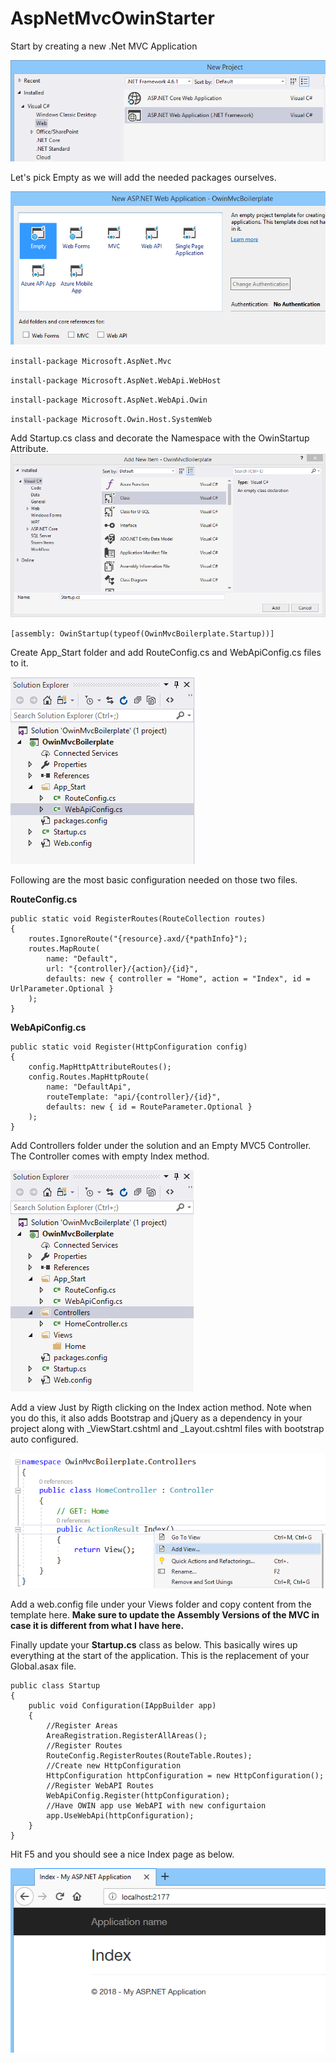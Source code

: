 # AspNetMvcOwinStarter

Start by creating a new .Net MVC Application

![New Project](Images/create_project.png?raw=true "Create Empty Project")

Let's pick Empty as we will add the needed packages ourselves.

![Select Empty](Images/empty_template.png?raw=true "Pick Empty")

`
install-package Microsoft.AspNet.Mvc
`

`
 install-package Microsoft.AspNet.WebApi.WebHost
 `

 `
 install-package Microsoft.AspNet.WebApi.Owin
 `

 `
 install-package Microsoft.Owin.Host.SystemWeb
 `

 Add Startup.cs class and decorate the Namespace with the OwinStartup Attribute.
![Owin Startup](Images/startup_cs.png?raw=true "Startup")

 `
 [assembly: OwinStartup(typeof(OwinMvcBoilerplate.Startup))]
 `

 Create App_Start folder and add RouteConfig.cs and WebApiConfig.cs files to it.

![App_Start](Images/app_start.png?raw=true "Startup")

 Following are the most basic configuration needed on those two files. 

 **RouteConfig.cs**
```
public static void RegisterRoutes(RouteCollection routes)
{
    routes.IgnoreRoute("{resource}.axd/{*pathInfo}");
    routes.MapRoute(
        name: "Default",
        url: "{controller}/{action}/{id}",
        defaults: new { controller = "Home", action = "Index", id = UrlParameter.Optional }
    );
}
```

**WebApiConfig.cs**
```
public static void Register(HttpConfiguration config)
{
    config.MapHttpAttributeRoutes();
    config.Routes.MapHttpRoute(
        name: "DefaultApi",
        routeTemplate: "api/{controller}/{id}",
        defaults: new { id = RouteParameter.Optional }
    );
}
```
Add Controllers folder under the solution and an Empty MVC5 Controller. The Controller comes with empty Index method.

![Add Controller](Images/controllers.png?raw=true "Startup")

Add a view Just by Rigth clicking on the Index action method. Note when you do this, it also adds Bootstrap and jQuery as a dependency in your project along with _ViewStart.cshtml and _Layout.cshtml files with bootstrap auto configured.

![Add View](Images/add_view.png?raw=true "Add View")

Add a web.config file under your Views folder and copy content from the template here. **Make sure to update the Assembly Versions of the MVC in case it is different from what I have here.**

Finally update your **Startup.cs** class as below. This basically wires up everything at the start of the application. This is the replacement of your Global.asax file.

```
public class Startup
{
    public void Configuration(IAppBuilder app)
    {
        //Register Areas
        AreaRegistration.RegisterAllAreas();
        //Register Routes
        RouteConfig.RegisterRoutes(RouteTable.Routes);
        //Create new HttpConfiguration
        HttpConfiguration httpConfiguration = new HttpConfiguration();
        //Register WebAPI Routes
        WebApiConfig.Register(httpConfiguration);
        //Have OWIN app use WebAPI with new configurtaion
        app.UseWebApi(httpConfiguration);
    }
}
```

Hit F5 and you should see a nice Index page as below. 

![Run the app](images/running_app.png?raw=true "Running App")

